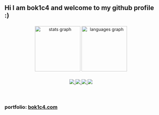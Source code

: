 <h2 align="left">Hi I am bok1c4 and welcome to my github profile :)</h2>

###

<div align="center">
  <img src="https://github-readme-stats.vercel.app/api?username=b0kic4&hide_title=false&hide_rank=false&show_icons=true&include_all_commits=true&count_private=true&disable_animations=false&theme=dracula&locale=en&hide_border=false" height="150" alt="stats graph"  />
  <img src="https://github-readme-stats.vercel.app/api/top-langs?username=maurodesouza&locale=en&hide_title=false&layout=compact&card_width=320&langs_count=5&theme=dracula&hide_border=false" height="150" alt="languages graph"  />
</div>

###

<p align="center">
  <a href="https://skillicons.dev">
    <img src="https://skillicons.dev/icons?i=linux,debian,ubuntu" />
    <img src="https://skillicons.dev/icons?i=git,docker,c,java,go,ts,py,neovim,vim,lua" />
    <img src="https://skillicons.dev/icons?i=react,nextjs,vercel,vite,tailwind,threejs,nestjs,nodejs" />
    <img src="https://skillicons.dev/icons?i=postgres,mysql,mongodb,redis,graphql" />
  </a>
</p>

###

<br clear="both">

###

<h3 align="left">portfolio: <a href="https://www.bok1c4.com/">bok1c4.com</a></h3>

